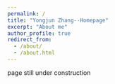 ```yaml
---
permalink: /
title: "Yongjun Zhang--Homepage"
excerpt: "About me"
author_profile: true
redirect_from: 
  - /about/
  - /about.html
---
```

page still under construction

